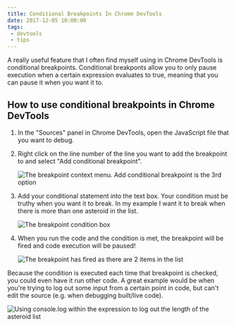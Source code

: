 ```yaml
---
title: Conditional Breakpoints In Chrome DevTools
date: 2017-12-05 10:00:00
tags:
 - devtools
 - tips
---
```

A really useful feature that I often find myself using in Chrome DevTools is conditional breakpoints. Conditional breakponts allow you to only pause execution when a certain expression evaluates to true, meaning that you can pause it when you want it to.

<!-- more -->

## How to use conditional breakpoints in Chrome DevTools

1. In the "Sources" panel in Chrome DevTools, open the JavaScript file that you want to debug.

2. Right click on the line number of the line you want to add the breakpoint to and select "Add conditional breakpoint".

    ![The breakpoint context menu. Add conditional breakpoint is the 3rd option](breapoint-context-menu.png)

3. Add your conditional statement into the text box. Your condition must be truthy when you want it to break. In my example I want it to break when there is more than one asteroid in the list.

    ![The breakpoint condition box](breakpoint-condition.png)

4. When you run the code and the condition is met, the breakpoint will be fired and code execution will be paused!

    ![The breakpoint has fired as there are 2 items in the list](breakpoint-fired.png)

Because the condition is executed each time that breakpoint is checked, you could even have it run other code. A great example would be when you're trying to log out some input from a certain point in code, but can't edit the source (e.g. when debugging built/live code).

![Using console.log within the expression to log out the length of the asteroid list](breakpoint-console-log.png)
